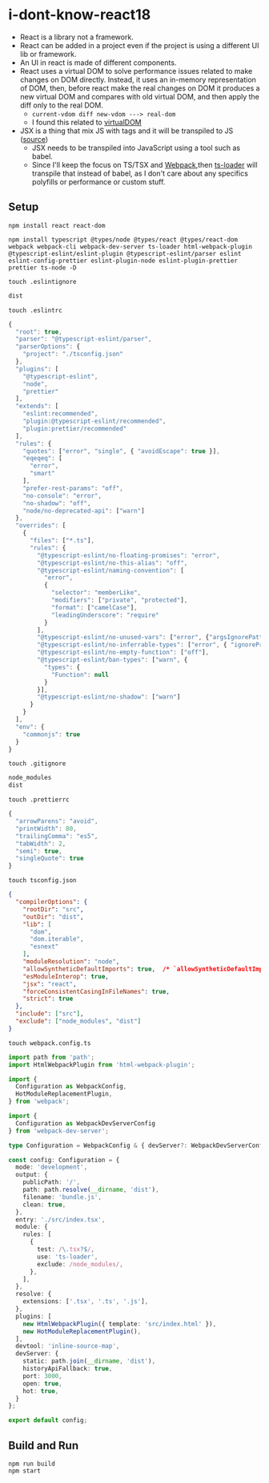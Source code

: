 # i-dont-know-react18

* React is a library not a framework.
* React can be added in a project even if the project is using a different UI lib or framework.
* An UI in react is made of different components.
* React uses a virtual DOM to solve performance issues related to make changes on DOM directly. Instead, it uses an in-memory representation of DOM, then, before react make the real changes on DOM it produces a new virtual DOM and compares with old virtual DOM, and then apply the diff only to the real DOM.
  * `current-vdom diff new-vdom ---> real-dom`
  * I found this related to [virtualDOM](https://indepth.dev/posts/1501/exploring-how-virtual-dom-is-implemented-in-react)
* JSX is a thing that mix JS with tags and it will be transpiled to JS ([source](https://facebook.github.io/jsx/))
  * JSX needs to be transpiled into JavaScript using a tool such as babel.
  * Since I'll keep the focus on TS/TSX and [Webpack](https://github.com/martelinho-de-ouro/i-dont-know-webpack5),then [ts-loader](https://github.com/TypeStrong/ts-loader) will transpile that instead of babel, as I don't care about any specifics polyfills or performance or custom stuff.

## Setup

```console
npm install react react-dom
```

```console
npm install typescript @types/node @types/react @types/react-dom webpack webpack-cli webpack-dev-server ts-loader html-webpack-plugin @typescript-eslint/eslint-plugin @typescript-eslint/parser eslint eslint-config-prettier eslint-plugin-node eslint-plugin-prettier prettier ts-node -D
```

```console
touch .eslintignore
```

```txt
dist
```

```console
touch .eslintrc
```

```js
{
  "root": true,
  "parser": "@typescript-eslint/parser",
  "parserOptions": {
    "project": "./tsconfig.json"
  },
  "plugins": [
    "@typescript-eslint",
    "node",
    "prettier"
  ],
  "extends": [
    "eslint:recommended",
    "plugin:@typescript-eslint/recommended",
    "plugin:prettier/recommended"
  ],
  "rules": {
    "quotes": ["error", "single", { "avoidEscape": true }],
    "eqeqeq": [
      "error",
      "smart"
    ],
    "prefer-rest-params": "off",
    "no-console": "error",
    "no-shadow": "off",
    "node/no-deprecated-api": ["warn"]
  },
  "overrides": [
    {
      "files": ["*.ts"],
      "rules": {
        "@typescript-eslint/no-floating-promises": "error",
        "@typescript-eslint/no-this-alias": "off",
        "@typescript-eslint/naming-convention": [
          "error",
          {
            "selector": "memberLike",
            "modifiers": ["private", "protected"],
            "format": ["camelCase"],
            "leadingUnderscore": "require"
          }
        ],
        "@typescript-eslint/no-unused-vars": ["error", {"argsIgnorePattern": "^_", "args": "after-used"}],
        "@typescript-eslint/no-inferrable-types": ["error", { "ignoreProperties": true }],
        "@typescript-eslint/no-empty-function": ["off"],
        "@typescript-eslint/ban-types": ["warn", {
          "types": {
            "Function": null
          }
        }],
        "@typescript-eslint/no-shadow": ["warn"]
      }
    }
  ],
  "env": {
    "commonjs": true
  }
}
```

```console
touch .gitignore
```

```txt
node_modules
dist
```

```console
touch .prettierrc
```

```js
{
  "arrowParens": "avoid",
  "printWidth": 80,
  "trailingComma": "es5",
  "tabWidth": 2,
  "semi": true,
  "singleQuote": true
}
```

```console
touch tsconfig.json
```

```json
{
  "compilerOptions": {
    "rootDir": "src",
    "outDir": "dist",
    "lib": [
      "dom",
      "dom.iterable",
      "esnext"
    ],
    "moduleResolution": "node",
    "allowSyntheticDefaultImports": true,  /* `allowSyntheticDefaultImports` and `esModuleInterop` to true allows React to be imported as a default import */
    "esModuleInterop": true,
    "jsx": "react",
    "forceConsistentCasingInFileNames": true,
    "strict": true
  },
  "include": ["src"],
  "exclude": ["node_modules", "dist"]
}
```

```console
touch webpack.config.ts
```

```ts
import path from 'path';
import HtmlWebpackPlugin from 'html-webpack-plugin';

import {
  Configuration as WebpackConfig,
  HotModuleReplacementPlugin,
} from 'webpack';

import { 
  Configuration as WebpackDevServerConfig 
} from 'webpack-dev-server';

type Configuration = WebpackConfig & { devServer?: WebpackDevServerConfig; }

const config: Configuration = {
  mode: 'development',
  output: {
    publicPath: '/',
    path: path.resolve(__dirname, 'dist'),
    filename: 'bundle.js',
    clean: true, 
  },
  entry: './src/index.tsx',
  module: {
    rules: [ 
      {
        test: /\.tsx?$/,
        use: 'ts-loader',
        exclude: /node_modules/,
      },
    ],
  },
  resolve: {
    extensions: ['.tsx', '.ts', '.js'],
  },
  plugins: [
    new HtmlWebpackPlugin({ template: 'src/index.html' }),
    new HotModuleReplacementPlugin(),
  ],
  devtool: 'inline-source-map',
  devServer: {
    static: path.join(__dirname, 'dist'),
    historyApiFallback: true,
    port: 3000,
    open: true,
    hot: true,
  }
};

export default config;
```

## Build and Run

```console
npm run build
npm start
```

